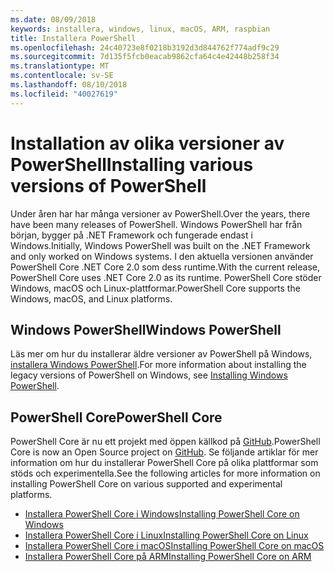 ```yaml
---
ms.date: 08/09/2018
keywords: installera, windows, linux, macOS, ARM, raspbian
title: Installera PowerShell
ms.openlocfilehash: 24c40723e8f0218b3192d3d844762f774adf9c29
ms.sourcegitcommit: 7d135f5fcb0eacab9862cfa64c4e42448b258f34
ms.translationtype: MT
ms.contentlocale: sv-SE
ms.lasthandoff: 08/10/2018
ms.locfileid: "40027619"
---
```

# <a name="installing-various-versions-of-powershell"></a><span data-ttu-id="ca74c-103">Installation av olika versioner av PowerShell</span><span class="sxs-lookup"><span data-stu-id="ca74c-103">Installing various versions of PowerShell</span></span>

<span data-ttu-id="ca74c-104">Under åren har har många versioner av PowerShell.</span><span class="sxs-lookup"><span data-stu-id="ca74c-104">Over the years, there have been many releases of PowerShell.</span></span> <span data-ttu-id="ca74c-105">Windows PowerShell har från början, bygger på .NET Framework och fungerade endast i Windows.</span><span class="sxs-lookup"><span data-stu-id="ca74c-105">Initially, Windows PowerShell was built on the .NET Framework and only worked on Windows systems.</span></span> <span data-ttu-id="ca74c-106">I den aktuella versionen använder PowerShell Core .NET Core 2.0 som dess runtime.</span><span class="sxs-lookup"><span data-stu-id="ca74c-106">With the current release, PowerShell Core uses .NET Core 2.0 as its runtime.</span></span> <span data-ttu-id="ca74c-107">PowerShell Core stöder Windows, macOS och Linux-plattformar.</span><span class="sxs-lookup"><span data-stu-id="ca74c-107">PowerShell Core supports the Windows, macOS, and Linux platforms.</span></span>

## <a name="windows-powershell"></a><span data-ttu-id="ca74c-108">Windows PowerShell</span><span class="sxs-lookup"><span data-stu-id="ca74c-108">Windows PowerShell</span></span>

<span data-ttu-id="ca74c-109">Läs mer om hur du installerar äldre versioner av PowerShell på Windows, [installera Windows PowerShell](installing-windows-powershell.md).</span><span class="sxs-lookup"><span data-stu-id="ca74c-109">For more information about installing the legacy versions of PowerShell on Windows, see [Installing Windows PowerShell](installing-windows-powershell.md).</span></span>

## <a name="powershell-core"></a><span data-ttu-id="ca74c-110">PowerShell Core</span><span class="sxs-lookup"><span data-stu-id="ca74c-110">PowerShell Core</span></span>

<span data-ttu-id="ca74c-111">PowerShell Core är nu ett projekt med öppen källkod på [GitHub](https://github.com/powershell/powershell).</span><span class="sxs-lookup"><span data-stu-id="ca74c-111">PowerShell Core is now an Open Source project on [GitHub](https://github.com/powershell/powershell).</span></span>
<span data-ttu-id="ca74c-112">Se följande artiklar för mer information om hur du installerar PowerShell Core på olika plattformar som stöds och experimentella.</span><span class="sxs-lookup"><span data-stu-id="ca74c-112">See the following articles for more information on installing PowerShell Core on various supported and experimental platforms.</span></span>

- [<span data-ttu-id="ca74c-113">Installera PowerShell Core i Windows</span><span class="sxs-lookup"><span data-stu-id="ca74c-113">Installing PowerShell Core on Windows</span></span>](Installing-PowerShell-Core-on-Windows.md)
- [<span data-ttu-id="ca74c-114">Installera PowerShell Core i Linux</span><span class="sxs-lookup"><span data-stu-id="ca74c-114">Installing PowerShell Core on Linux</span></span>](Installing-PowerShell-Core-on-Linux.md)
- [<span data-ttu-id="ca74c-115">Installera PowerShell Core i macOS</span><span class="sxs-lookup"><span data-stu-id="ca74c-115">Installing PowerShell Core on macOS</span></span>](Installing-PowerShell-Core-on-macOS.md)
- [<span data-ttu-id="ca74c-116">Installera PowerShell Core på ARM</span><span class="sxs-lookup"><span data-stu-id="ca74c-116">Installing PowerShell Core on ARM</span></span>](PowerShell-Core-on-ARM.md)
